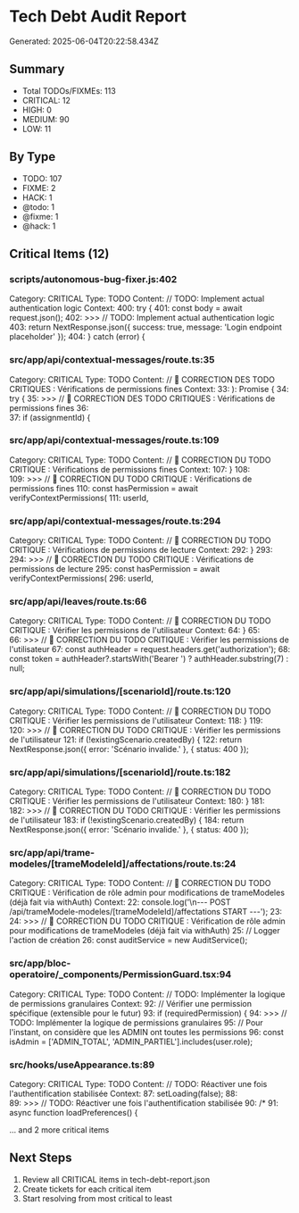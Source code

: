# Tech Debt Audit Report

Generated: 2025-06-04T20:22:58.434Z

## Summary

- Total TODOs/FIXMEs: 113
- CRITICAL: 12
- HIGH: 0
- MEDIUM: 90
- LOW: 11

## By Type

- TODO: 107
- FIXME: 2
- HACK: 1
- @todo: 1
- @fixme: 1
- @hack: 1

## Critical Items (12)

### scripts/autonomous-bug-fixer.js:402

Category: CRITICAL
Type: TODO
Content: // TODO: Implement actual authentication logic
Context:
400: try {
401: const body = await request.json();
402: >>> // TODO: Implement actual authentication logic
403: return NextResponse.json({ success: true, message: 'Login endpoint placeholder' });
404: } catch (error) {

### src/app/api/contextual-messages/route.ts:35

Category: CRITICAL
Type: TODO
Content: // 🔐 CORRECTION DES TODO CRITIQUES : Vérifications de permissions fines
Context:
33: ): Promise<boolean> {
34: try {
35: >>> // 🔐 CORRECTION DES TODO CRITIQUES : Vérifications de permissions fines
36:  
37: if (assignmentId) {

### src/app/api/contextual-messages/route.ts:109

Category: CRITICAL
Type: TODO
Content: // 🔐 CORRECTION DU TODO CRITIQUE : Vérifications de permissions fines
Context:
107: }
108:  
109: >>> // 🔐 CORRECTION DU TODO CRITIQUE : Vérifications de permissions fines
110: const hasPermission = await verifyContextPermissions(
111: userId,

### src/app/api/contextual-messages/route.ts:294

Category: CRITICAL
Type: TODO
Content: // 🔐 CORRECTION DU TODO CRITIQUE : Vérifications de permissions de lecture
Context:
292: }
293:  
294: >>> // 🔐 CORRECTION DU TODO CRITIQUE : Vérifications de permissions de lecture
295: const hasPermission = await verifyContextPermissions(
296: userId,

### src/app/api/leaves/route.ts:66

Category: CRITICAL
Type: TODO
Content: // 🔐 CORRECTION DU TODO CRITIQUE : Vérifier les permissions de l'utilisateur
Context:
64: }
65:  
66: >>> // 🔐 CORRECTION DU TODO CRITIQUE : Vérifier les permissions de l'utilisateur
67: const authHeader = request.headers.get('authorization');
68: const token = authHeader?.startsWith('Bearer ') ? authHeader.substring(7) : null;

### src/app/api/simulations/[scenarioId]/route.ts:120

Category: CRITICAL
Type: TODO
Content: // 🔐 CORRECTION DU TODO CRITIQUE : Vérifier les permissions de l'utilisateur
Context:
118: }
119:  
120: >>> // 🔐 CORRECTION DU TODO CRITIQUE : Vérifier les permissions de l'utilisateur
121: if (!existingScenario.createdBy) {
122: return NextResponse.json({ error: 'Scénario invalide.' }, { status: 400 });

### src/app/api/simulations/[scenarioId]/route.ts:182

Category: CRITICAL
Type: TODO
Content: // 🔐 CORRECTION DU TODO CRITIQUE : Vérifier les permissions de l'utilisateur
Context:
180: }
181:  
182: >>> // 🔐 CORRECTION DU TODO CRITIQUE : Vérifier les permissions de l'utilisateur
183: if (!existingScenario.createdBy) {
184: return NextResponse.json({ error: 'Scénario invalide.' }, { status: 400 });

### src/app/api/trame-modeles/[trameModeleId]/affectations/route.ts:24

Category: CRITICAL
Type: TODO
Content: // 🔐 CORRECTION DU TODO CRITIQUE : Vérification de rôle admin pour modifications de trameModeles (déjà fait via withAuth)
Context:
22: console.log('\n--- POST /api/trameModele-modeles/[trameModeleId]/affectations START ---');
23:  
24: >>> // 🔐 CORRECTION DU TODO CRITIQUE : Vérification de rôle admin pour modifications de trameModeles (déjà fait via withAuth)
25: // Logger l'action de création
26: const auditService = new AuditService();

### src/app/bloc-operatoire/\_components/PermissionGuard.tsx:94

Category: CRITICAL
Type: TODO
Content: // TODO: Implémenter la logique de permissions granulaires
Context:
92: // Vérifier une permission spécifique (extensible pour le futur)
93: if (requiredPermission) {
94: >>> // TODO: Implémenter la logique de permissions granulaires
95: // Pour l'instant, on considère que les ADMIN ont toutes les permissions
96: const isAdmin = ['ADMIN_TOTAL', 'ADMIN_PARTIEL'].includes(user.role);

### src/hooks/useAppearance.ts:89

Category: CRITICAL
Type: TODO
Content: // TODO: Réactiver une fois l'authentification stabilisée
Context:
87: setLoading(false);
88:  
89: >>> // TODO: Réactiver une fois l'authentification stabilisée
90: /\*
91: async function loadPreferences() {

... and 2 more critical items

## Next Steps

1. Review all CRITICAL items in tech-debt-report.json
2. Create tickets for each critical item
3. Start resolving from most critical to least
